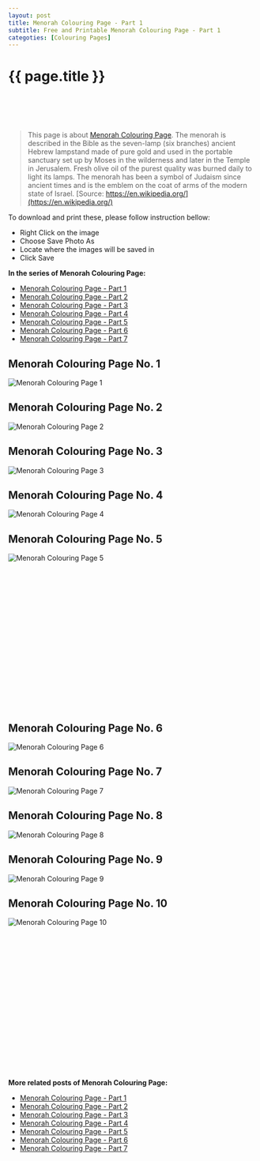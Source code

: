 ```yaml
---
layout: post
title: Menorah Colouring Page - Part 1
subtitle: Free and Printable Menorah Colouring Page - Part 1
categoties: [Colouring Pages]
---
```

{{ page.title }}
================
<script async src="//pagead2.googlesyndication.com/pagead/js/adsbygoogle.js"></script><!-- UnderTitleAds --> <ins class="adsbygoogle" style="display:inline-block;width:468px;height:60px" data-ad-client="ca-pub-6753140515841889" data-ad-slot="4010138290"></ins><script> (adsbygoogle = window.adsbygoogle || []).push({}); </script>

> This page is about [Menorah Colouring Page](https://freecoloringpages.github.io/). The menorah is described in the Bible as the seven-lamp (six branches) ancient Hebrew lampstand made of pure gold and used in the portable sanctuary set up by Moses in the wilderness and later in the Temple in Jerusalem. Fresh olive oil of the purest quality was burned daily to light its lamps. The menorah has been a symbol of Judaism since ancient times and is the emblem on the coat of arms of the modern state of Israel. [Source: https://en.wikipedia.org/](https://en.wikipedia.org/)

To download and print these, please follow instruction bellow:
* Right Click on the image 
* Choose Save Photo As 
* Locate where the images will be saved in 
* Click Save

**In the series of Menorah Colouring Page:**

* [Menorah Colouring Page - Part 1](https://freecoloringpages.github.io/2017/12/05/Menorah-Colouring-Page-part-1.html)
* [Menorah Colouring Page - Part 2](https://freecoloringpages.github.io/2017/12/05/Menorah-Colouring-Page-part-2.html)
* [Menorah Colouring Page - Part 3](https://freecoloringpages.github.io/2017/12/05/Menorah-Colouring-Page-part-3.html)
* [Menorah Colouring Page - Part 4](https://freecoloringpages.github.io/2017/12/05/Menorah-Colouring-Page-part-4.html)
* [Menorah Colouring Page - Part 5](https://freecoloringpages.github.io/2017/12/05/Menorah-Colouring-Page-part-5.html)
* [Menorah Colouring Page - Part 6](https://freecoloringpages.github.io/2017/12/05/Menorah-Colouring-Page-part-6.html)
* [Menorah Colouring Page - Part 7](https://freecoloringpages.github.io/2017/12/05/Menorah-Colouring-Page-part-7.html)

## Menorah Colouring Page No. 1
![Menorah Colouring Page 1](https://freecoloringpages.github.io/img3/Menorah-Colouring-Page%20(1).jpg "Menorah Colouring Page 1")

## Menorah Colouring Page No. 2
![Menorah Colouring Page 2](https://freecoloringpages.github.io/img3/Menorah-Colouring-Page%20(2).jpg "Menorah Colouring Page 2")

## Menorah Colouring Page No. 3
![Menorah Colouring Page 3](https://freecoloringpages.github.io/img3/Menorah-Colouring-Page%20(3).jpg "Menorah Colouring Page 3")

## Menorah Colouring Page No. 4
![Menorah Colouring Page 4](https://freecoloringpages.github.io/img3/Menorah-Colouring-Page%20(4).jpg "Menorah Colouring Page 4")

## Menorah Colouring Page No. 5
![Menorah Colouring Page 5](https://freecoloringpages.github.io/img3/Menorah-Colouring-Page%20(5).jpg "Menorah Colouring Page 5")

<script async src="//pagead2.googlesyndication.com/pagead/js/adsbygoogle.js"></script><!-- Texxtonly --><ins class="adsbygoogle" style="display:inline-block;width:336px;height:280px" data-ad-client="ca-pub-6753140515841889" data-ad-slot="3207852233"></ins><script>(adsbygoogle = window.adsbygoogle || []).push({}); </script>

## Menorah Colouring Page No. 6
![Menorah Colouring Page 6](https://freecoloringpages.github.io/img3/Menorah-Colouring-Page%20(6).jpg "Menorah Colouring Page 6")

## Menorah Colouring Page No. 7
![Menorah Colouring Page 7](https://freecoloringpages.github.io/img3/Menorah-Colouring-Page%20(7).jpg "Menorah Colouring Page 7")

## Menorah Colouring Page No. 8
![Menorah Colouring Page 8](https://freecoloringpages.github.io/img3/Menorah-Colouring-Page%20(8).jpg "Menorah Colouring Page 8")

## Menorah Colouring Page No. 9
![Menorah Colouring Page 9](https://freecoloringpages.github.io/img3/Menorah-Colouring-Page%20(9).jpg "Menorah Colouring Page 9")

## Menorah Colouring Page No. 10
![Menorah Colouring Page 10](https://freecoloringpages.github.io/img3/Menorah-Colouring-Page%20(10).jpg "Menorah Colouring Page 10")

<script async src="//pagead2.googlesyndication.com/pagead/js/adsbygoogle.js"></script><!-- Texxtonly --><ins class="adsbygoogle" style="display:inline-block;width:336px;height:280px" data-ad-client="ca-pub-6753140515841889" data-ad-slot="3207852233"></ins><script>(adsbygoogle = window.adsbygoogle || []).push({}); </script>

**More related posts of Menorah Colouring Page:**

* [Menorah Colouring Page - Part 1](https://freecoloringpages.github.io/2017/12/05/Menorah-Colouring-Page-part-1.html)
* [Menorah Colouring Page - Part 2](https://freecoloringpages.github.io/2017/12/05/Menorah-Colouring-Page-part-2.html)
* [Menorah Colouring Page - Part 3](https://freecoloringpages.github.io/2017/12/05/Menorah-Colouring-Page-part-3.html)
* [Menorah Colouring Page - Part 4](https://freecoloringpages.github.io/2017/12/05/Menorah-Colouring-Page-part-4.html)
* [Menorah Colouring Page - Part 5](https://freecoloringpages.github.io/2017/12/05/Menorah-Colouring-Page-part-5.html)
* [Menorah Colouring Page - Part 6](https://freecoloringpages.github.io/2017/12/05/Menorah-Colouring-Page-part-6.html)
* [Menorah Colouring Page - Part 7](https://freecoloringpages.github.io/2017/12/05/Menorah-Colouring-Page-part-7.html)

